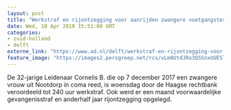 ```yaml
---
layout: post
title: "Werkstraf en rijontzegging voor aanrijden zwangere voetgangster"
date: Wed, 10 Apr 2019 15:51:00 GMT
categories: 
- zuid-holland 
- delft 
externe_link: "https://www.ad.nl/delft/werkstraf-en-rijontzegging-voor-aanrijden-zwangere-voetgangster~a90675fa/"
feature_image: "https://images2.persgroep.net/rcs/vLm8UtdJRo3QSSnxUUESlkpWi1Y/diocontent/141377948/_fitwidth/400/?appId=21791a8992982cd8da851550a453bd7f&quality=0.7"
---
```


De 32-jarige Leidenaar Cornelis B. die op 7 december 2017 een zwangere vrouw uit Nootdorp in coma reed, is woensdag door de Haagse rechtbank veroordeeld tot 240 uur werkstraf. Ook werd er een maand voorwaardelijke gevangenisstraf en anderhalf jaar rijontzegging opgelegd.
